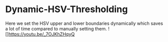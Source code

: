 # Dynamic-HSV-Thresholding
Here we set the HSV upper and lower boundaries dynamically which saves a lot of time compared to manually setting them.
![]https://youtu.be/_7OJKhZHqyQ
